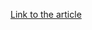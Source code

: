 [Link to the article](https://sec0wn.blogspot.com/2018/05/prb-backdoor-fully-loaded-powershell.html)
